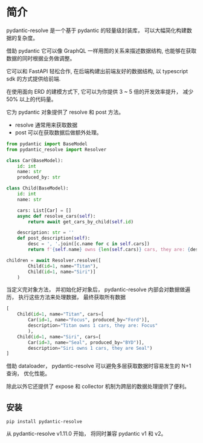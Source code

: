 # 简介

pydantic-resolve 是一个基于 pydantic 的轻量级封装库， 可以大幅简化构建数据的复杂度。

借助 pydantic 它可以像 GraphQL 一样用图的关系来描述数据结构, 也能够在获取数据的同时根据业务做调整。

它可以和 FastAPI 轻松合作, 在后端构建出前端友好的数据结构, 以 typescript sdk 的方式提供给前端.

在使用面向 ERD 的建模方式下, 它可以为你提供 3 ~ 5 倍的开发效率提升， 减少 50% 以上的代码量。

它为 pydantic 对象提供了 resolve 和 post 方法。

- resolve 通常用来获取数据
- post 可以在获取数据后做额外处理。

```python
from pydantic import BaseModel
from pydantic_resolve import Resolver

class Car(BaseModel):
    id: int
    name: str
    produced_by: str

class Child(BaseModel):
    id: int
    name: str

    cars: List[Car] = []
    async def resolve_cars(self):
        return await get_cars_by_child(self.id)

    description: str = ''
    def post_description(self):
        desc = ', '.join([c.name for c in self.cars])
        return f'{self.name} owns {len(self.cars)} cars, they are: {desc}'

children = await Resolver.resolve([
        Child(id=1, name="Titan"),
        Child(id=1, name="Siri")]
    )

```

当定义完对象方法， 并初始化好对象后， pydantic-resolve 内部会对数据做遍历， 执行这些方法来处理数据， 最终获取所有数据

```python
[
    Child(id=1, name="Titan", cars=[
        Car(id=1, name="Focus", produced_by="Ford")],
        description="Titan owns 1 cars, they are: Focus"
        ),
    Child(id=1, name="Siri", cars=[
        Car(id=3, name="Seal", produced_by="BYD")],
        description="Siri owns 1 cars, they are Seal")
]
```

借助 dataloader， pydantic-resolve 可以避免多层获取数据时容易发生的 N+1 查询， 优化性能。

除此以外它还提供了 expose 和 collector 机制为跨层的数据处理提供了便利。

## 安装

```
pip install pydantic-resolve
```

从 pydantic-resolve v1.11.0 开始， 将同时兼容 pydantic v1 和 v2。
